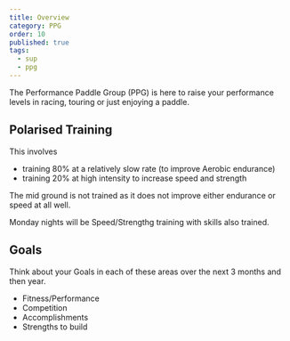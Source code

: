 ```yaml
---
title: Overview
category: PPG
order: 10
published: true
tags:
  - sup
  - ppg
---
```

The Performance Paddle Group (PPG) is here to raise  your performance levels in racing, touring or just enjoying a paddle. 

## Polarised Training

This involves 
- training 80% at a relatively slow rate  (to improve Aerobic endurance) 
- training 20% at high intensity to increase speed and strength

The mid ground  is not  trained as it does not improve either endurance or speed at all well. 

Monday nights will be Speed/Strengthg training with skills also trained. 

## Goals

Think about your Goals in each of these areas over the next 3 months and then year.
- Fitness/Performance
- Competition
- Accomplishments
- Strengths to build
